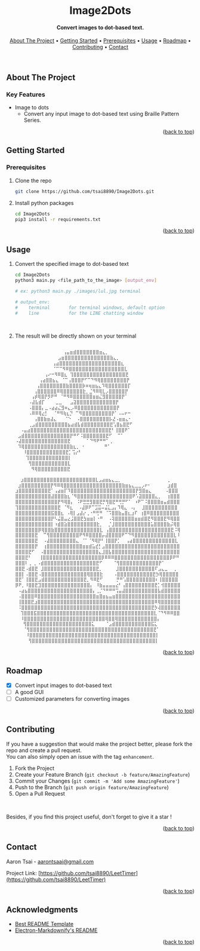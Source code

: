 <a id="readme-top"></a>


<h1 align="center">
  <br>
  Image2Dots
  <br>
</h1>

<h4 align="center">Convert images to dot-based text.</h4>

<p align="center">
  <a href="#about-the-project">About The Project</a> •
  <a href="#getting-started">Getting Started</a> •
  <a href="#prerequisites">Prerequisites</a> •
  <a href="#usage">Usage</a> •
  <a href="#roadmap">Roadmap</a> •
  <a href="#contributing">Contributing</a> •
  <a href="#contact">Contact</a>
  <!-- <a href="#acknowledgments">Acknowledgments</a> -->
</p>
<br>


<!-- ABOUT THE PROJECT -->
## About The Project

### Key Features
* Image to dots
    * Convert any input image to dot-based text using Braille Pattern Series.

<p align="right">(<a href="#readme-top">back to top</a>)</p>


<!-- GETTING STARTED -->
## Getting Started


<!-- PREQUISITES -->
### Prerequisites
1. Clone the repo
    ```bash
    git clone https://github.com/tsai8890/Image2Dots.git
    ```
2. Install python packages
    ```bash
    cd Image2Dots
    pip3 install -r requirements.txt
    ```

<p align="right">(<a href="#readme-top">back to top</a>)</p>


<!-- USAGE -->
## Usage
1. Convert the specified image to dot-based text
    ```bash
    cd Image2Dots
    python3 main.py <file_path_to_the_image> [output_env]
    
    # ex: python3 main.py ./images/lul.jpg terminal

    # output_env:
    #    terminal       for terminal windows, default option
    #    line           for the LINE chatting window
    ```
<br>

2. The result will be directly shown on your terminal
    ```bash

                      ⢠⣤⣶⣾⣿⣿⣿⣿⣿⣿⣿⣶⣄⡀
                    ⣠⣶⣿⣿⣿⣿⣿⣿⣿⣿⣿⣿⣿⣿⣿⣿⣷⣄⡀
                  ⢠⣴⣿⣿⣿⣿⣿⣿⣿⣿⣿⣿⣿⣿⣿⣿⣿⣿⣿⣿⣿⣆
                  ⠈⠉⠉⠻⠿⣿⣿⣿⣿⣿⣿⣿⣿⣿⣿⣿⣿⣿⣿⣿⣿⣿⣇
               ⢠⠔⠒⠻⠿⣿⣆ ⢹⣿⣿⣿⣿⣿⣿⣿⣿⣿⣿⣿⣿⣿⣿⣿⣿⣟
             ⢠⣴⣿⣿⣦⣄ ⠈⠉⢠⣿⣿⣿⡟⠋⠉⠙⠻⢿⣿⣿⣿⣿⣿⣿⣿⣿⡟
            ⢠⣿⣿⣿⣿⣿⣿⣿⣿⣷⣿⣿⣿⣿⡷⠶⢶⣶⣦⣄⠹⢿⣿⣿⣿⣿⣿⣿⡏
           ⢠⣿⣿⣿⣿⣿⣿⠿⢿⣿⣿⣿⣿⣿⣿⣗⡀⣈⠻⠿⢿⣇⡠⣿⣿⣿⣿⣿⡟
          ⢠⡾⢿⣿⡟⡻⠟⠛ ⠈⠛⠻⠿⣿⣿⣿⣿⣿⣿⣶⣶⣌⣻⣿⣿⣿⣿⣿⡟⠁
         ⠠⣼⣧⣾⡏    ⣀⣀   ⣠⣽⣿⣿⣿⣿⣿⣿⣿⣿⣿⣿⣿⣿⡟
         ⠠⣿⣿⣿⡄⣀⠠⣴⣴⣌⣻⠶⣄⡠⠿⣿⣿⣿⣿⣿⣿⣿⣿⣿⣿⣿⣿⡟
         ⠠⠿⠿⢿⣔⡃  ⠈⠛⠻⢷⣆⡙ ⠉⠻⣿⣿⣿⣿⣿⣿⣿⣿⣿⡟⠁⠠⠤⠖⠒
           ⢠⣿⣿⣷⣶⣼⣄   ⠈⠑  ⠠⣿⣿⣿⣿⣿⣿⣿⣿⣿⡧⣜⠠⣶⣶⣄⠂
         ⢀⣠⣾⣿⣿⣿⣿⣿⣿⣿⣿⣿⣦⣴⣾⣧⣾⣿⣿⣿⣿⣿⣿⣿⣿⣟⢡⣿⣦⣿⣟⠋
      ⠠⣤⣴⣿⣿⣿⣿⣿⣿⣿⣿⣿⣿⣿⣿⣿⣿⣿⣿⣿⣿⣿⣿⣿⣿⣿⣿⣟⠃⢸⣿⣿⠟⠁
     ⣠⣾⣿⣿⣿⣿⣿⣿⣿⣿⣿⣿⣿⣿⣿⣿⡟⠛⠋⠨⣿⣿⣿⣿⣿⣿⣿⣟⠋  ⠉⠁
   ⠠⣼⣿⣿⣿⣿⣿⣿⣿⣿⣿⣿⣿⣿⣿⣿⣟      ⠁⠙⠻⠟⠛⠛⠁⢀
     ⠹⢿⣿⣿⣿⣿⣿⣿⣿⣿⣿⣿⣿⣿⣿⣿⣷⣆⡀ ⠂       ⠛⠁
       ⠸⣿⣿⣿⣿⣿⣿⣿⣿⣿⣿⣿⣿⣟⡁⢩⡔⠃
        ⢹⣿⣿⣿⣿⣿⣿⣿⣿⣿⣿⣿⣿⡇
         ⢻⣿⣿⣿⣿⣿⣿⣿⣿⣿⣿⣿⣇
          ⠻⢿⣿⣿⣿⣿⣿⣿⣿⣿⣿⣟

    ```

    ```bash
      ⣰⣿⣿⣿⣿⣿⣿⣿⣿⣿⣿⣿⣿⣿⣿⣿⣿⣿⣿⣿⣿⣿⣿⣇⣠⣴⣶⣦⣄⣀⡀                 ⢀
     ⣰⣿⣿⣿⣿⣿⣿⣿⣿⣿⡟⠻⠿⢿⣿⣿⣿⣿⣿⣿⣿⣿⣿⣿⣿⣿⣿⣿⣿⣿⣿⣿⣷⣶⣦⣄⣀⣀⡠⠖⠂      ⣰⣾⣿
    ⣰⣿⣿⣿⣿⣿⣿⣿⣿⣿⣟⠁⢠⣴⣶⡏⠹⣿⣿⣿⣿⣿⣿⣿⣿⣿⣿⣿⣿⣿⣿⣿⣿⣿⣿⣿⣿⡟⣻⣿⣶⣄     ⠠⣿⣿⣿
    ⣿⣿⣿⣿⣿⣿⣿⣿⣿⣿⣿⣼⣿⣿⣿⣷⣆⠈⠻⣿⣿⣿⣿⣿⣿⣿⣿⣿⣿⣿⣿⣿⣿⣿⣿⣿⠟⠡⣽⣿⣿⣿⣿⣄⡀  ⢰⣿⣿⣿
    ⣿⣿⣿⣿⣿⣿⣿⣿⣿⣿⣿⣿⣿⡟⠻⢿⣿⡄ ⠨⠟⣛⣛⣻⣿⣿⣟⡛⢻⣿⣟⠛⢛⡛⠋⠁ ⠰⠟⠉⠨⣿⣿⣿⣿⣶⣤⣾⣿⣿⣿
    ⢹⣿⣿⣿⣿⣿⣿⣿⣿⣿⣿⣿⣿⣟ ⠈⠻⣆  ⠠⣼⡿⠟⠉⣩⣭⠤⣬⣅⣠⡄⠹⢿⣄ ⠠⡄  ⣸⣿⣿⣿⣿⣿⣿⣿⣿⣿⣿
    ⣿⣿⣿⣿⣿⣿⣿⣿⣿⣿⣿⣯⣿⣿⣆ ⠠⢿⡇⣠⣼⡔⢀⠐⠛⢛⠛ ⠈⠩⣿⣿⣷⣤⣿⣆⣰⠏ ⢰⣿⠿⣿⣿⣿⣿⣿⣿⣿⣿⣿
    ⣿⣿⣿⣿⣿⣿⣿⣿⣿⣿⣿⡟⠣⣬⣿⣤⣔⣨⣿⣿⣟⣳⣶⣶⡇⠐⠛  ⠠⢽⣿⣿⣿⣿⣿⣿⣶⣶⣾⣿⣟⠻⣿⣿⣿⣟⠻⢿⣿⣿
    ⣿⣿⣿⣿⣿⣿⣿⣿⣿⣿⣿⡇⠰⣾⣿⣵⣿⣿⣿⣿⣿⣿⣿⣿⣿⣗⡀  ⡈⣸⣿⣿⣿⣿⣿⣿⣿⣿⣿⣿⣿⣥⣿⣿⣿⣿⣷⡬⢿⣿
    ⣿⣿⣿⣿⣿⣿⣿⡿⢿⣿⣿⣷⣿⣿⣿⣿⣿⣿⣿⣿⣿⣿⣿⣿⣿⣿⣇ ⢠⣿⣿⣿⣿⣿⣿⣿⣿⣿⣿⣿⣿⣿⣿⣿⣿⣿⣿⣿⣟⠨⢿
    ⣿⣿⣿⣿⣿⣿⣟  ⠉⢻⣿⣿⣿⣿⣿⣿⣿⣿⣿⠟⠻⠿⣿⣿⣿⣿⡤⣼⣿⣿⣿⣿⠟⠉⠙⠻⣿⣿⣿⣿⣿⣿⣿⣿⣿⣿⣿⣿⣇⠸
    ⣿⣿⣿⣿⣿⣿⣟  ⠠⣼⣿⣿⣿⣿⣿⣿⣿⣿⣄ ⠈⠁⠈⠻⢿⡟⠃⢸⣿⣿⡟⡁  ⢠⣴⣿⣿⣿⣿⣿⣿⣿⣿⣿⣿⣿⣿⣿⣇
    ⣿⣿⣿⣿⣿⣿⡟  ⢰⣿⣿⣿⣿⣿⣿⣿⣿⣿⣿⣿⣶⣶⣾⣥⣞⡃⣠⣿⣿⣿⣿⣿⣿⣿⣿⣿⣿⣿⣿⣿⣿⣿⣿⣿⣿⣿⣿⣿⣿⣿
    ⣿⣿⣿⣿⣟⠋  ⠠⣿⣿⣿⣿⣿⣿⣿⣿⣿⣿⣿⣿⣿⣿⣿⣿⣿⣄⣸⣿⣧⣿⣿⣿⣿⣿⣿⣿⣿⣿⣿⣿⣿⣿⣿⣿⣿⣿⣿⣿⣿⣿
    ⣿⣿⣿⣟⠃   ⢸⣿⣿⣿⣿⣿⣿⣿⣿⣿⣿⣿⣿⣿⣿⣿⣿⣿⣿⡿⠿⠿⠿⣿⣿⣿⣿⣿⣿⣿⣿⣿⣿⣿⣿⣿⣿⣿⣿⣿⡿⠟⠛
    ⣿⣿⣿⠇⢀ ⡀⠠⣾⣿⣿⣿⣿⣿⣿⣿⣿⣿⣿⣿⣿⣿⣿⣿⣿⣟⠋    ⠈⢻⣿⣿⣿⣿⣿⣿⣿⣿⣿⣿⣿⣿⡟⠁
    ⣿⣿⣟⠠⣾⣿⣟ ⣸⣿⣿⣿⣿⣿⣿⣿⣿⣿⣿⣿⣿⣿⣿⣿⣿⣟⡀     ⣸⣿⣿⣿⣿⣿⣿⣿⣿⣿⣿⣿⠏⣠⣄⣀  ⢀
    ⣿⣿⡇⠠⣿⣿⣟⠠⣿⣿⣿⣿⣿⣿⣿⣿⣿⣿⣿⣿⣿⣿⢿⣿⣿⣿⣗    ⠠⣿⣿⣿⣿⣿⣿⣿⣿⣿⣿⣿⣟⡳⢿⣿⣿⣿⣿⣿
    ⣿⣟⠁⢸⣿⣿⣟⣠⣾⣿⣿⣿⣿⣿⣿⣿⣿⣿⣿⣿⣿⣟⡀⠻⠿⣟⠋     ⡛⠛⢡⣿⣿⣿⣿⣿⣿⣿⣿⣿⠆⢸⣿⣿⣿⣿⣿
    ⡿⠟⡀⠸⣿⣿⣟⣹⣿⣿⣿⣿⣿⣿⣿⣿⣿⣿⣿⣿⣿⣿⣿⡄ ⠸⣷⣤⣤⣤⣤⣔⠃⢠⣿⣿⣿⣿⣿⣿⣿⣿⣿⣟⡁⢺⣿⣿⣿⣿⣿
     ⠠⣴⣦⣿⣿⣿⣿⣿⣿⣿⣿⣿⣿⣿⣿⣿⣿⣿⣿⣿⣿⣿⣿⡄⢀⡈⠙⠛⠛⠛⢩⣤⣼⣿⣿⣿⣿⣿⣿⣿⣿⣿⣿⣧⣾⣿⣿⣿⣿⣿
     ⠠⣿⣿⣿⣿⠿⣿⣿⣿⣿⣿⣿⣿⣿⣿⣿⣿⣿⣿⣿⣿⣿⣿⣿⣶⣿⣶⣦⣤⣶⣿⣿⣿⣿⣿⣿⣿⣿⣿⣿⣿⣿⣿⣿⣿⣿⣿⣿⣿⣿
     ⢸⣿⣿⣿⣟⣰⣿⣿⣿⣿⣿⣿⣿⣿⣿⣿⣿⣿⣿⣿⣿⣿⣿⣿⣿⣿⣿⣿⣿⣿⣿⣿⣿⣿⣿⣿⣿⣿⣿⣿⣿⣿⠿⢿⣿⣿⣿⣿⣿⣿
     ⠨⣿⣿⣿⣿⣿⣿⣿⣿⣿⣿⣿⣿⣿⣿⣿⣿⣿⣿⣿⣿⣿⣿⣿⣿⣿⣿⣿⣿⣿⣿⣿⣿⣿⣿⣿⣿⣿⣿⣿⣿⣟⡳⢼⣿⣿⣿⣿⣿⣿
      ⢹⣿⣿⣿⣯⣿⣿⣿⣿⣿⣿⣿⣿⣿⣿⣿⣿⣿⣿⣿⣿⣿⣿⣿⣿⣿⣿⣿⣿⣿⣿⣿⣿⣿⣿⣿⣿⣿⣿⣿⣿⣇⠈⠙⠻⠿⠿⣿⣿
      ⠸⣿⣿⣿⣿⣿⣿⣿⣿⣿⣿⣿⣿⣿⣿⣿⣿⣿⣿⣿⣿⣿⣿⣿⣿⣿⢿⣿⣿⢿⣿⣿⣿⣿⣿⣿⣿⣿⣿⣿⣿⣿⡄
       ⢻⣿⣿⣿⣿⣿⣿⣿⣿⣿⣿⣿⣿⣿⣿⣿⣿⣿⣿⣿⣿⣅    ⠈⣠⣾⣿⣿⣿⣿⣿⣿⣿⣿⣿⣿⣿⣯⣅
       ⠈⢻⣿⣿⣿⣿⣿⣿⣿⣿⣿⣿⣿⣿⣿⣿⣿⣿⣿⣿⣿⣿⣿⣿⣿⣿⣿⣿⣿⣿⣿⣿⣿⣿⣿⣿⣿⣿⣿⣿⣟⠁
        ⠸⣿⣿⣿⣿⣿⣿⣿⣿⣿⣿⣿⣿⣿⣿⣿⣿⣿⣿⣿⣿⣿⣿⣿⣿⣿⣿⣿⣿⣿⣿⣿⣿⣿⣿⣿⣿⣿⣿⣿⡇
         ⢻⣿⣿⣿⣿⣿⣿⣿⣿⣿⣿⣿⣿⣿⣿⣿⣿⣿⣿⣿⣿⣿⣿⣿⣿⣿⣿⣿⣿⣿⣿⣿⣿⣿⣿⣿⣿⣿⣿⡇
    ```

<p align="right">(<a href="#readme-top">back to top</a>)</p>


<!-- ROADMAP -->
## Roadmap
- [x] Convert input images to dot-based text
- [ ] A good GUI
- [ ] Customized parameters for converting images

<p align="right">(<a href="#readme-top">back to top</a>)</p>


<!-- CONTRIBUTING -->
## Contributing
<!-- Contributions are what make the open source community such an amazing place to learn, inspire, and create. Any contributions you make are **greatly appreciated**. -->

If you have a suggestion that would make the project better, please fork the repo and create a pull request. <br> 
You can also simply open an issue with the tag `enhancement`. 

1. Fork the Project
2. Create your Feature Branch (`git checkout -b feature/AmazingFeature`)
3. Commit your Changes (`git commit -m 'Add some AmazingFeature'`)
4. Push to the Branch (`git push origin feature/AmazingFeature`)
5. Open a Pull Request

<br>

Besides, if you find this project useful, don't forget to give it a star !

<p align="right">(<a href="#readme-top">back to top</a>)</p>


<!-- CONTACT -->
## Contact

Aaron Tsai - aarontsaai@gmail.com

Project Link: [https://github.com/tsai8890/LeetTimer](https://github.com/tsai8890/LeetTimer)

<p align="right">(<a href="#readme-top">back to top</a>)</p>


<!-- ACKNOWLEDGMENTS -->
## Acknowledgments
* [Best README Template](https://github.com/othneildrew/Best-README-Template)
* [Electron-Markdownify's README](https://github.com/amitmerchant1990/electron-markdownify/blob/master/README.md)

<p align="right">(<a href="#readme-top">back to top</a>)</p>